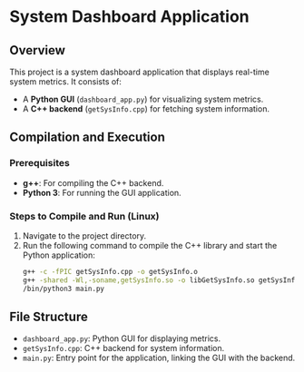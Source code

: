 # System Dashboard Application

## Overview
This project is a system dashboard application that displays real-time system metrics. It consists of:
- A **Python GUI** (`dashboard_app.py`) for visualizing system metrics.
- A **C++ backend** (`getSysInfo.cpp`) for fetching system information.

## Compilation and Execution

### Prerequisites
- **g++**: For compiling the C++ backend.
- **Python 3**: For running the GUI application.

### Steps to Compile and Run (Linux)
1. Navigate to the project directory.
2. Run the following command to compile the C++ library and start the Python application:
    ```bash
    g++ -c -fPIC getSysInfo.cpp -o getSysInfo.o
    g++ -shared -Wl,-soname,getSysInfo.so -o libGetSysInfo.so getSysInfo.o
    /bin/python3 main.py
    ```

## File Structure
- `dashboard_app.py`: Python GUI for displaying metrics.
- `getSysInfo.cpp`: C++ backend for system information.
- `main.py`: Entry point for the application, linking the GUI with the backend.
